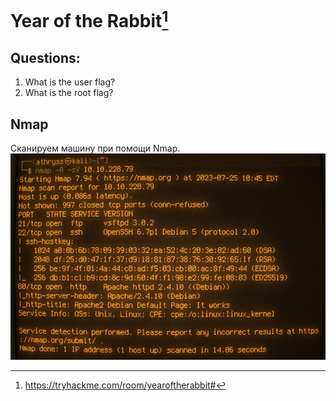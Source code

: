 # Year of the Rabbit[^1]
## Questions:
1. What is the user flag? <br />
2. What is the root flag? <br />
## Nmap
Сканируем машину при помощи Nmap. <br />
![nmap_scan](https://github.com/Athryss/TryHackMe_writeups/blob/main/Year_of_the_rabbit/screenshots/1.png?raw=true)

[^1]:https://tryhackme.com/room/yearoftherabbit#
